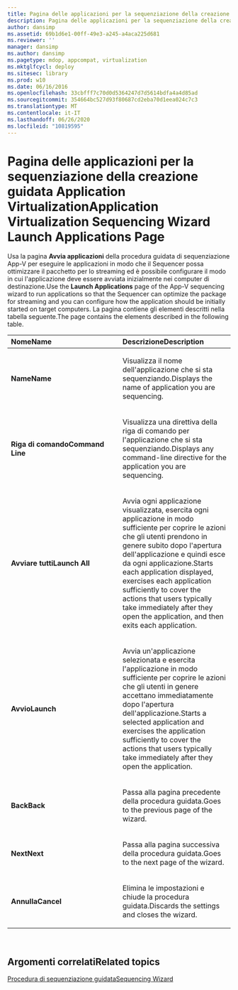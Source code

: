 ```yaml
---
title: Pagina delle applicazioni per la sequenziazione della creazione guidata Application Virtualization
description: Pagina delle applicazioni per la sequenziazione della creazione guidata Application Virtualization
author: dansimp
ms.assetid: 69b1d6e1-00ff-49e3-a245-a4aca225d681
ms.reviewer: ''
manager: dansimp
ms.author: dansimp
ms.pagetype: mdop, appcompat, virtualization
ms.mktglfcycl: deploy
ms.sitesec: library
ms.prod: w10
ms.date: 06/16/2016
ms.openlocfilehash: 33cbfff7c70d0d5364247d7d5614bdfa4a4d85ad
ms.sourcegitcommit: 354664bc527d93f80687cd2eba70d1eea024c7c3
ms.translationtype: MT
ms.contentlocale: it-IT
ms.lasthandoff: 06/26/2020
ms.locfileid: "10819595"
---
```

# <span data-ttu-id="bce9f-103">Pagina delle applicazioni per la sequenziazione della creazione guidata Application Virtualization</span><span class="sxs-lookup"><span data-stu-id="bce9f-103">Application Virtualization Sequencing Wizard Launch Applications Page</span></span>


<span data-ttu-id="bce9f-104">Usa la pagina **Avvia applicazioni** della procedura guidata di sequenziazione App-V per eseguire le applicazioni in modo che il Sequencer possa ottimizzare il pacchetto per lo streaming ed è possibile configurare il modo in cui l'applicazione deve essere avviata inizialmente nei computer di destinazione.</span><span class="sxs-lookup"><span data-stu-id="bce9f-104">Use the **Launch Applications** page of the App-V sequencing wizard to run applications so that the Sequencer can optimize the package for streaming and you can configure how the application should be initially started on target computers.</span></span> <span data-ttu-id="bce9f-105">La pagina contiene gli elementi descritti nella tabella seguente.</span><span class="sxs-lookup"><span data-stu-id="bce9f-105">The page contains the elements described in the following table.</span></span>

<table>
<colgroup>
<col width="50%" />
<col width="50%" />
</colgroup>
<thead>
<tr class="header">
<th align="left"><span data-ttu-id="bce9f-106">Nome</span><span class="sxs-lookup"><span data-stu-id="bce9f-106">Name</span></span></th>
<th align="left"><span data-ttu-id="bce9f-107">Descrizione</span><span class="sxs-lookup"><span data-stu-id="bce9f-107">Description</span></span></th>
</tr>
</thead>
<tbody>
<tr class="odd">
<td align="left"><p><strong><span data-ttu-id="bce9f-108">Name</span><span class="sxs-lookup"><span data-stu-id="bce9f-108">Name</span></span></strong></p></td>
<td align="left"><p><span data-ttu-id="bce9f-109">Visualizza il nome dell'applicazione che si sta sequenziando.</span><span class="sxs-lookup"><span data-stu-id="bce9f-109">Displays the name of application you are sequencing.</span></span></p></td>
</tr>
<tr class="even">
<td align="left"><p><strong><span data-ttu-id="bce9f-110">Riga di comando</span><span class="sxs-lookup"><span data-stu-id="bce9f-110">Command Line</span></span></strong></p></td>
<td align="left"><p><span data-ttu-id="bce9f-111">Visualizza una direttiva della riga di comando per l'applicazione che si sta sequenziando.</span><span class="sxs-lookup"><span data-stu-id="bce9f-111">Displays any command-line directive for the application you are sequencing.</span></span></p></td>
</tr>
<tr class="odd">
<td align="left"><p><strong><span data-ttu-id="bce9f-112">Avviare tutti</span><span class="sxs-lookup"><span data-stu-id="bce9f-112">Launch All</span></span></strong></p></td>
<td align="left"><p><span data-ttu-id="bce9f-113">Avvia ogni applicazione visualizzata, esercita ogni applicazione in modo sufficiente per coprire le azioni che gli utenti prendono in genere subito dopo l'apertura dell'applicazione e quindi esce da ogni applicazione.</span><span class="sxs-lookup"><span data-stu-id="bce9f-113">Starts each application displayed, exercises each application sufficiently to cover the actions that users typically take immediately after they open the application, and then exits each application.</span></span></p></td>
</tr>
<tr class="even">
<td align="left"><p><strong><span data-ttu-id="bce9f-114">Avvio</span><span class="sxs-lookup"><span data-stu-id="bce9f-114">Launch</span></span></strong></p></td>
<td align="left"><p><span data-ttu-id="bce9f-115">Avvia un'applicazione selezionata e esercita l'applicazione in modo sufficiente per coprire le azioni che gli utenti in genere accettano immediatamente dopo l'apertura dell'applicazione.</span><span class="sxs-lookup"><span data-stu-id="bce9f-115">Starts a selected application and exercises the application sufficiently to cover the actions that users typically take immediately after they open the application.</span></span></p></td>
</tr>
<tr class="odd">
<td align="left"><p><strong><span data-ttu-id="bce9f-116">Back</span><span class="sxs-lookup"><span data-stu-id="bce9f-116">Back</span></span></strong></p></td>
<td align="left"><p><span data-ttu-id="bce9f-117">Passa alla pagina precedente della procedura guidata.</span><span class="sxs-lookup"><span data-stu-id="bce9f-117">Goes to the previous page of the wizard.</span></span></p></td>
</tr>
<tr class="even">
<td align="left"><p><strong><span data-ttu-id="bce9f-118">Next</span><span class="sxs-lookup"><span data-stu-id="bce9f-118">Next</span></span></strong></p></td>
<td align="left"><p><span data-ttu-id="bce9f-119">Passa alla pagina successiva della procedura guidata.</span><span class="sxs-lookup"><span data-stu-id="bce9f-119">Goes to the next page of the wizard.</span></span></p></td>
</tr>
<tr class="odd">
<td align="left"><p><strong><span data-ttu-id="bce9f-120">Annulla</span><span class="sxs-lookup"><span data-stu-id="bce9f-120">Cancel</span></span></strong></p></td>
<td align="left"><p><span data-ttu-id="bce9f-121">Elimina le impostazioni e chiude la procedura guidata.</span><span class="sxs-lookup"><span data-stu-id="bce9f-121">Discards the settings and closes the wizard.</span></span></p></td>
</tr>
</tbody>
</table>

 

## <span data-ttu-id="bce9f-122">Argomenti correlati</span><span class="sxs-lookup"><span data-stu-id="bce9f-122">Related topics</span></span>


[<span data-ttu-id="bce9f-123">Procedura di sequenziazione guidata</span><span class="sxs-lookup"><span data-stu-id="bce9f-123">Sequencing Wizard</span></span>](sequencing-wizard.md)

 

 





